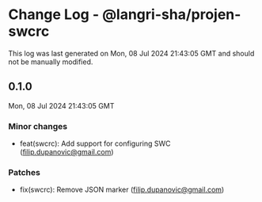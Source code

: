 # Change Log - @langri-sha/projen-swcrc

This log was last generated on Mon, 08 Jul 2024 21:43:05 GMT and should not be manually modified.

<!-- Start content -->

## 0.1.0

Mon, 08 Jul 2024 21:43:05 GMT

### Minor changes

- feat(swcrc): Add support for configuring SWC (filip.dupanovic@gmail.com)

### Patches

- fix(swcrc): Remove JSON marker (filip.dupanovic@gmail.com)
